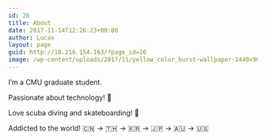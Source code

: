 ```yaml
---
id: 26
title: About
date: 2017-11-14T12:26:23+00:00
author: Lucas
layout: page
guid: http://18.216.154.163/?page_id=26
image: /wp-content/uploads/2017/11/yellow_color_burst-wallpaper-1440x900.jpg
---
```

I&#8217;m a CMU graduate student.

Passionate about technology! 🤖

Love scuba diving and skateboarding! 🐙

Addicted to the world! 🇨🇳 -> 🇹🇭 -> 🇰🇷 -> 🇯🇵 -> 🇦🇺 -> 🇺🇸